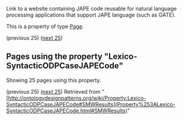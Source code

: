 Link to a website containing JAPE code reusable for natural language processing applications that support JAPE language (such as GATE).


This is a property of type [Page](../Type/Page.md "Type:Page").




  

(previous 25) ([next 25](http://ontologydesignpatterns.org/wiki/index.php?title=Property:Lexico-SyntacticODPCaseJAPECode&from=Lexico+Syntactic+ODPs+corresponding+to+SubclassOf+%22or%22+Simple+Part-Whole+relation+ODPs%2F2#SMWResults "Property:Lexico-SyntacticODPCaseJAPECode"))
## Pages using the property "Lexico-SyntacticODPCaseJAPECode"


Showing 25 pages using this property.


(previous 25) ([next 25](http://ontologydesignpatterns.org/wiki/index.php?title=Property:Lexico-SyntacticODPCaseJAPECode&from=Lexico+Syntactic+ODPs+corresponding+to+SubclassOf+%22or%22+Simple+Part-Whole+relation+ODPs%2F2#SMWResults "Property:Lexico-SyntacticODPCaseJAPECode"))
Retrieved from "[http://ontologydesignpatterns.org/wiki/Property:Lexico-SyntacticODPCaseJAPECode#SMWResults](Property%253ALexico-SyntacticODPCaseJAPECode.html#SMWResults)"